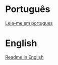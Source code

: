 # Português 
[Leia-me em portugues](README_Porgugues.md)
# English
[Readme in English](README_English.md)